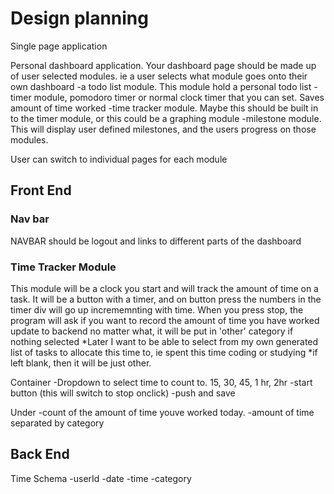 
# Design planning

Single page application

Personal dashboard application.
Your dashboard page should be made up of user selected modules.
ie a user selects what module goes onto their own dashboard
-a todo list module. This module hold a personal todo list 
-timer module, pomodoro timer or normal clock timer that you can set. Saves amount of time worked
-time tracker module. Maybe this should be built in to the timer module, or this could be a graphing module
-milestone module. This will display user defined milestones, and the users progress on those modules.

User can switch to individual pages for each module

## Front End

### Nav bar
NAVBAR should be logout and links to different parts of the dashboard

### Time Tracker Module
This module will be a clock you start and will track the amount of time on a task.
It will be a button with a timer, and on button press the numbers in the timer div will go up incrememnting with time.
When you press stop, the program will ask if you want to record the amount of time you have worked
update to backend no matter what, it will be put in 'other' category if nothing selected 
*Later I want to be able to select from my own generated list of tasks to allocate this time to, ie spent this time coding or studying
*if left blank, then it will be just other.


Container
-Dropdown to select time to count to. 15, 30, 45, 1 hr, 2hr
-start button (this will switch to stop onclick)
-push and save

Under
-count of the amount of time youve worked today.
-amount of time separated by category

## Back End

Time Schema
-userId
-date
-time
-category